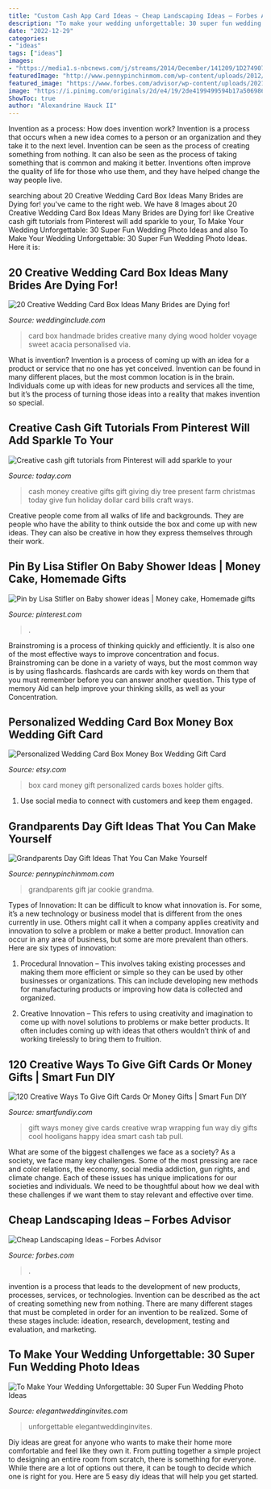 ```yaml
---
title: "Custom Cash App Card Ideas ~ Cheap Landscaping Ideas – Forbes Advisor"
description: "To make your wedding unforgettable: 30 super fun wedding photo ideas"
date: "2022-12-29"
categories:
- "ideas"
tags: ["ideas"]
images:
- "https://media1.s-nbcnews.com/j/streams/2014/December/141209/1D274907394181-kimscreations-tree-farm.today-inline-large.jpg"
featuredImage: "http://www.pennypinchinmom.com/wp-content/uploads/2012/08/gramma-cookie-jar.jpg"
featured_image: "https://www.forbes.com/advisor/wp-content/uploads/2021/06/featured-image-cheap-landscaping.jpeg"
image: "https://i.pinimg.com/originals/2d/e4/19/2de4199499594b17a5069866d6d118fe.png"
ShowToc: true
author: "Alexandrine Hauck II"
---
```



Invention as a process: How does invention work?
Invention is a process that occurs when a new idea comes to a person or an organization and they take it to the next level. Invention can be seen as the process of creating something from nothing. It can also be seen as the process of taking something that is common and making it better. Inventions often improve the quality of life for those who use them, and they have helped change the way people live.

	

		
searching about 20 Creative Wedding Card Box Ideas Many Brides are Dying for! you've came to the right web. We have 8 Images about 20 Creative Wedding Card Box Ideas Many Brides are Dying for! like Creative cash gift tutorials from Pinterest will add sparkle to your, To Make Your Wedding Unforgettable: 30 Super Fun Wedding Photo Ideas and also To Make Your Wedding Unforgettable: 30 Super Fun Wedding Photo Ideas. Here it is:
		
    
## 20 Creative Wedding Card Box Ideas Many Brides Are Dying For!

<img loading=lazy src="https://www.weddinginclude.com/wp-content/uploads/2017/02/Handmade-Personalised-Acacia-Wood-Wedding-Card-Box.jpg" onerror="this.onerror=null;this.src='https://tse2.mm.bing.net/th?id=OIP.c2MhKH9VAj7WfnlLNLVXEgHaKd&amp;pid=15.1';" alt="20 Creative Wedding Card Box Ideas Many Brides are Dying for!">

_Source: weddinginclude.com_

>card box handmade brides creative many dying wood holder voyage sweet acacia personalised via. 

	

What is invention?
Invention is a process of coming up with an idea for a product or service that no one has yet conceived. Invention can be found in many different places, but the most common location is in the brain. Individuals come up with ideas for new products and services all the time, but it’s the process of turning those ideas into a reality that makes invention so special.

    
## Creative Cash Gift Tutorials From Pinterest Will Add Sparkle To Your

<img loading=lazy src="https://media1.s-nbcnews.com/j/streams/2014/December/141209/1D274907394181-kimscreations-tree-farm.today-inline-large.jpg" onerror="this.onerror=null;this.src='https://tse2.mm.bing.net/th?id=OIP.CO9p6GDr4DNR9T3NC46dhwHaE8&amp;pid=15.1';" alt="Creative cash gift tutorials from Pinterest will add sparkle to your">

_Source: today.com_

>cash money creative gifts gift giving diy tree present farm christmas today give fun holiday dollar card bills craft ways. 

	

Creative people come from all walks of life and backgrounds. They are people who have the ability to think outside the box and come up with new ideas. They can also be creative in how they express themselves through their work.

    
## Pin By Lisa Stifler On Baby Shower Ideas | Money Cake, Homemade Gifts

<img loading=lazy src="https://i.pinimg.com/originals/2d/e4/19/2de4199499594b17a5069866d6d118fe.png" onerror="this.onerror=null;this.src='https://tse1.mm.bing.net/th?id=OIP.Cc2rHLjZASWJPqTaGCeuawHaNJ&amp;pid=15.1';" alt="Pin by Lisa Stifler on Baby shower ideas | Money cake, Homemade gifts">

_Source: pinterest.com_

>. 

	

Brainstroming is a process of thinking quickly and efficiently. It is also one of the most effective ways to improve concentration and focus. Brainstroming can be done in a variety of ways, but the most common way is by using flashcards. flashcards are cards with key words on them that you must remember before you can answer another question. This type of memory Aid can help improve your thinking skills, as well as your Concentration.

    
## Personalized Wedding Card Box Money Box Wedding Gift Card

<img loading=lazy src="https://img0.etsystatic.com/127/0/9981325/il_fullxfull.1025607492_jhgy.jpg" onerror="this.onerror=null;this.src='https://tse2.mm.bing.net/th?id=OIP.zuB5W4zxSgJMujQdKlXeGAHaJR&amp;pid=15.1';" alt="Personalized Wedding Card Box Money Box Wedding Gift Card">

_Source: etsy.com_

>box card money gift personalized cards boxes holder gifts. 

	

1. Use social media to connect with customers and keep them engaged.

    
## Grandparents Day Gift Ideas That You Can Make Yourself

<img loading=lazy src="http://www.pennypinchinmom.com/wp-content/uploads/2012/08/gramma-cookie-jar.jpg" onerror="this.onerror=null;this.src='https://tse1.mm.bing.net/th?id=OIP.OJv2_4ThBBA2MUlUmtznmQHaKn&amp;pid=15.1';" alt="Grandparents Day Gift Ideas That You Can Make Yourself">

_Source: pennypinchinmom.com_

>grandparents gift jar cookie grandma. 

	

Types of Innovation:
It can be difficult to know what innovation is. For some, it’s a new technology or business model that is different from the ones currently in use. Others might call it when a company applies creativity and innovation to solve a problem or make a better product. Innovation can occur in any area of business, but some are more prevalent than others. Here are six types of innovation:
1. Procedural Innovation – This involves taking existing processes and making them more efficient or simple so they can be used by other businesses or organizations. This can include developing new methods for manufacturing products or improving how data is collected and organized.

2. Creative Innovation – This refers to using creativity and imagination to come up with novel solutions to problems or make better products. It often includes coming up with ideas that others wouldn’t think of and working tirelessly to bring them to fruition.

    
## 120 Creative Ways To Give Gift Cards Or Money Gifts | Smart Fun DIY

<img loading=lazy src="https://i1.wp.com/www.smartfundiy.com/wp-content/uploads/2017/12/120-Creative-Ways-To-Give-Gift-Cards-And-Money-Smart-Fun-DIY-giftcardsideas-christmasideas-50.jpg?resize=560%2C840&amp;ssl=1" onerror="this.onerror=null;this.src='https://tse3.mm.bing.net/th?id=OIP.SnxW0C4JEeM7NHfWtkV2xQHaLH&amp;pid=15.1';" alt="120 Creative Ways To Give Gift Cards Or Money Gifts | Smart Fun DIY">

_Source: smartfundiy.com_

>gift ways money give cards creative wrap wrapping fun way diy gifts cool hooligans happy idea smart cash tab pull. 

	

What are some of the biggest challenges we face as a society?
As a society, we face many key challenges. Some of the most pressing are race and color relations, the economy, social media addiction, gun rights, and climate change. Each of these issues has unique implications for our societies and individuals. We need to be thoughtful about how we deal with these challenges if we want them to stay relevant and effective over time.

    
## Cheap Landscaping Ideas – Forbes Advisor

<img loading=lazy src="https://www.forbes.com/advisor/wp-content/uploads/2021/06/featured-image-cheap-landscaping.jpeg" onerror="this.onerror=null;this.src='https://tse3.mm.bing.net/th?id=OIP.NFBujV6GOYBQ6VMdi70QIgHaEK&amp;pid=15.1';" alt="Cheap Landscaping Ideas – Forbes Advisor">

_Source: forbes.com_

>. 

	

invention is a process that leads to the development of new products, processes, services, or technologies. Invention can be described as the act of creating something new from nothing. There are many different stages that must be completed in order for an invention to be realized. Some of these stages include: ideation, research, development, testing and evaluation, and marketing.

    
## To Make Your Wedding Unforgettable: 30 Super Fun Wedding Photo Ideas

<img loading=lazy src="https://www.elegantweddinginvites.com/wedding-blog/wp-content/uploads/2015/12/funny-cute-and-sweet-wedding-photo-ideas.jpg" onerror="this.onerror=null;this.src='https://tse2.mm.bing.net/th?id=OIP.0zkHDxDRTmstPVs22vbOqQHaJQ&amp;pid=15.1';" alt="To Make Your Wedding Unforgettable: 30 Super Fun Wedding Photo Ideas">

_Source: elegantweddinginvites.com_

>unforgettable elegantweddinginvites. 

	

Diy ideas are great for anyone who wants to make their home more comfortable and feel like they own it. From putting together a simple project to designing an entire room from scratch, there is something for everyone. While there are a lot of options out there, it can be tough to decide which one is right for you. Here are 5 easy diy ideas that will help you get started.

